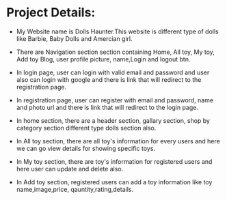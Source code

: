 # Project Details:

- My Website name is Dolls Haunter.This website is different type of dolls like Barbie, Baby Dolls and Amercian girl.

- There are Navigation section section containing Home, All toy, My toy, Add toy Blog, user profile picture, name,Login and logout btn.

- In login page, user can login with valid email and password and user also can login with google and there is link that will redirect to the registration page.

- In registration page, user can register with email and password, name and photo url and there is link that will redirect to the login page.

- In home section, there are a header section, gallary section, shop by category section different type dolls section also.

- In All toy section, there are all toy's information for every users and here we can go view details for showing specific toys.
- In My toy section, there are toy's information for registered users and here user can update and delete also.

- In Add toy section, registered users can add a toy information like toy name,image,price, qauntity,rating,details.

